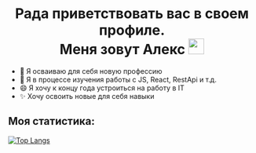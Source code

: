 <h1 align="center">Рада приветствовать вас в своем профиле.<br>Меня зовут Алекс <img src="https://github.com/blackcater/blackcater/raw/main/images/Hi.gif" height="32"/></h1>

- 🔭 Я осваиваю для себя новую профессию
- 🌱 Я в процессе изучения работы с JS, React, RestApi и т.д.
- 😄 Я хочу к концу года устроиться на работу в IT 
- ✨ Хочу освоить новые для себя навыки 

## Моя статистика:
[![Top Langs](https://github-readme-stats.vercel.app/api/top-langs/?username=anuraghazra&layout=compact)](https://github.com/anuraghazra/github-readme-stats)

<!--
**Ales-fox/Ales-fox** is a ✨ _special_ ✨ repository because its `README.md` (this file) appears on your GitHub profile.

Here are some ideas to get you started:


- 👯 I’m looking to collaborate on ...
- 🤔 I’m looking for help with ...
- 💬 Ask me about ...
- 📫 How to reach me: ...
- 😄 Pronouns: ...
- ⚡ Fun fact: ...
-->
